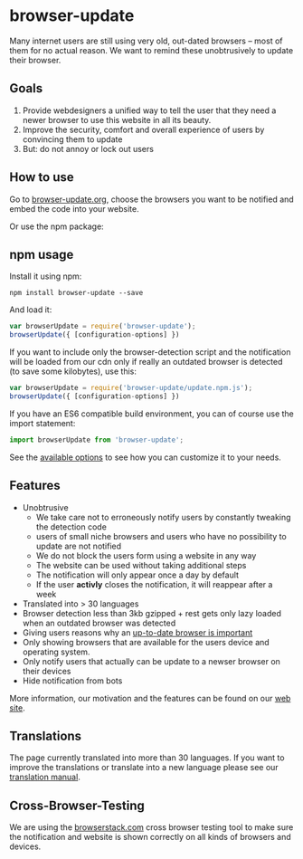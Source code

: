 # browser-update
Many internet users are still using very old, out-dated browsers – most of them for no actual reason. 
We want to remind these unobtrusively to update their browser.

## Goals
1. Provide webdesigners a unified way to tell the user that they need a newer browser to use this website in all its beauty.
2. Improve the security, comfort and overall experience of users by convincing them to update
3. But: do not annoy or lock out users

## How to use
Go to [browser-update.org](http://browser-update.org), choose the browsers you want to be notified and embed the code into your website.

Or use the npm package:

## npm usage
Install it using npm:

    npm install browser-update --save

And load it:

````js
var browserUpdate = require('browser-update');
browserUpdate({ [configuration-options] })
````

If you want to include only the browser-detection script and
the notification will be loaded from our cdn only if
 really an outdated browser is detected (to save some kilobytes), use this:

````js
var browserUpdate = require('browser-update/update.npm.js');
browserUpdate({ [configuration-options] })
````

If you have an ES6 compatible build environment, you can of course use the import statement:

````js
import browserUpdate from 'browser-update';
````

See the [available options](http://browser-update.org/customize.html) to see how you can customize it to your needs.

## Features
* Unobtrusive
    * We take care not to  erroneously notify users by constantly tweaking the detection code
    * users of small niche browsers and users who have no possibility to update are not notified
    * We do not block the users form using a website in any way
    * The website can be used without taking additional steps
    * The notification will only appear once a day by default
    * If the user **activly** closes the notification, it will reappear after a week
* Translated into > 30 languages
* Browser detection less than 3kb gzipped + rest gets only lazy loaded when an outdated browser was detected
* Giving users reasons why an [up-to-date browser is important](http://browser-update.org/update.html)
* Only showing browsers that are available for the users device and operating system.
* Only notify users that actually can be update to a newser browser on their devices
* Hide notification from bots

More information, our motivation and the features can be found on our [web site](http://browser-update.org).

## Translations
The page currently translated into more than 30 languages.
If you want to improve the translations or translate into a new language please
see our [translation manual](https://github.com/browser-update/browser-update/wiki/How-to-Translate).

## Cross-Browser-Testing

We are using the [browserstack.com](http://browserstack.com) cross browser testing tool to make sure the notification and website is shown correctly on all kinds of browsers and devices.
